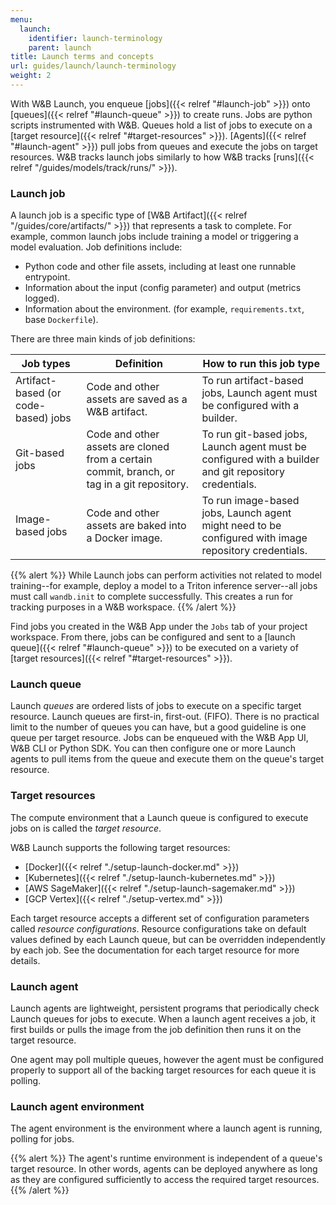 ```yaml
---
menu:
  launch:
    identifier: launch-terminology
    parent: launch
title: Launch terms and concepts
url: guides/launch/launch-terminology
weight: 2
---
```


With W&B Launch, you enqueue [jobs]({{< relref "#launch-job" >}}) onto [queues]({{< relref "#launch-queue" >}}) to create runs. Jobs are python scripts instrumented with W&B. Queues hold a list of jobs to execute on a [target resource]({{< relref "#target-resources" >}}). [Agents]({{< relref "#launch-agent" >}}) pull jobs from queues and execute the jobs on target resources. W&B tracks launch jobs similarly to how W&B tracks [runs]({{< relref "/guides/models/track/runs/" >}}).

### Launch job
A launch job is a specific type of [W&B Artifact]({{< relref "/guides/core/artifacts/" >}}) that represents a task to complete. For example, common launch jobs include training a model or triggering a model evaluation. Job definitions include:

- Python code and other file assets, including at least one runnable entrypoint.
- Information about the input (config parameter) and output (metrics logged).
- Information about the environment. (for example, `requirements.txt`, base `Dockerfile`).

There are three main kinds of job definitions:

| Job types | Definition | How to run this job type | 
| ---------- | --------- | -------------- |
|Artifact-based (or code-based) jobs| Code and other assets are saved as a W&B artifact.| To run artifact-based jobs, Launch agent must be configured with a builder. |
|Git-based jobs|  Code and other assets are cloned from a certain commit, branch, or tag in a git repository. | To run git-based jobs, Launch agent must be configured with a builder and git repository credentials. |
|Image-based jobs|Code and other assets are baked into a Docker image. | To run image-based jobs, Launch agent might need to be configured with image repository credentials. | 

{{% alert %}}
While Launch jobs can perform activities not related to model training--for example, deploy a model to a Triton inference server--all jobs must call `wandb.init` to complete successfully. This creates a run for tracking purposes in a W&B workspace.
{{% /alert %}}

Find jobs you created in the W&B App under the `Jobs` tab of your project workspace. From there, jobs can be configured and sent to a [launch queue]({{< relref "#launch-queue" >}}) to be executed on a variety of [target resources]({{< relref "#target-resources" >}}).

### Launch queue
Launch *queues* are ordered lists of jobs to execute on a specific target resource. Launch queues are first-in, first-out. (FIFO). There is no practical limit to the number of queues you can have, but a good guideline is one queue per target resource. Jobs can be enqueued with the W&B App UI, W&B CLI or Python SDK. You can then configure one or more Launch agents to pull items from the queue and execute them on the queue's target resource.

### Target resources
The compute environment that a Launch queue is configured to execute jobs on is called the *target resource*.

W&B Launch supports the following target resources:

- [Docker]({{< relref "./setup-launch-docker.md" >}})
- [Kubernetes]({{< relref "./setup-launch-kubernetes.md" >}})
- [AWS SageMaker]({{< relref "./setup-launch-sagemaker.md" >}})
- [GCP Vertex]({{< relref "./setup-vertex.md" >}})

Each target resource accepts a different set of configuration parameters called *resource configurations*. Resource configurations take on default values defined by each Launch queue, but can be overridden independently by each job. See the documentation for each target resource for more details.

### Launch agent
Launch agents are lightweight, persistent programs that periodically check Launch queues for jobs to execute. When a launch agent receives a job, it first builds or pulls the image from the job definition then runs it on the target resource.

One agent may poll multiple queues, however the agent must be configured properly to support all of the backing target resources for each queue it is polling.

### Launch agent environment
The agent environment is the environment where a launch agent is running, polling for jobs.

{{% alert %}}
The agent's runtime environment is independent of a queue's target resource. In other words, agents can be deployed anywhere as long as they are configured sufficiently to access the required target resources.
{{% /alert %}}